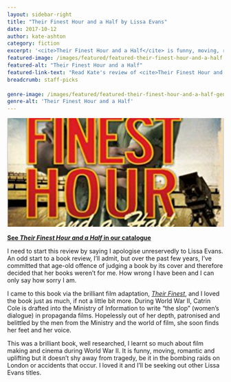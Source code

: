 ```yaml
---
layout: sidebar-right
title: "Their Finest Hour and a Half by Lissa Evans"
date: 2017-10-12
author: kate-ashton
category: fiction
excerpt: '<cite>Their Finest Hour and a Half</cite> is funny, moving, romantic and uplifting, yet realistic about the tragedies of the Second World War.'
featured-image: /images/featured/featured-their-finest-hour-and-a-half.jpg
featured-alt: "Their Finest Hour and a Half"
featured-link-text: "Read Kate's review of <cite>Their Finest Hour and a Half</cite>"
breadcrumb: staff-picks

genre-image: /images/featured/featured-their-finest-hour-and-a-half-genre.jpg
genre-alt: 'Their Finest Hour and a Half'
---
```


![Their Finest Hour and a Half](/images/featured/featured-their-finest-hour-and-a-half.jpg)

**[See <cite>Their Finest Hour and a Half</cite> in our catalogue](https://suffolk.spydus.co.uk/cgi-bin/spydus.exe/ENQ/OPAC/BIBENQ?BRN=107451)**

I need to start this review by saying I apologise unreservedly to Lissa Evans. An odd start to a book review, I’ll admit, but over the past few years, I’ve committed that age-old offence of judging a book by its cover and therefore decided that her books weren’t for me. How wrong I have been and I can only say how sorry I am.

I came to this book via the brilliant film adaptation, [<cite>Their Finest</cite>](https://suffolk.spydus.co.uk/cgi-bin/spydus.exe/ENQ/OPAC/BIBENQ?BRN=2201811), and I loved the book just as much, if not a little bit more. During World War II, Catrin Cole is drafted into the Ministry of Information to write “the slop” (women’s dialogue) in propaganda films. Hopelessly out of her depth, patronised and belittled by the men from the Ministry and the world of film, she soon finds her feet and her voice.

This was a brilliant book, well researched, I learnt so much about film making and cinema during World War II. It is funny, moving, romantic and uplifting but it doesn’t shy away from tragedy, be it in the bombing raids on London or accidents that occur. I loved it and I’ll be seeking out other Lissa Evans titles.
